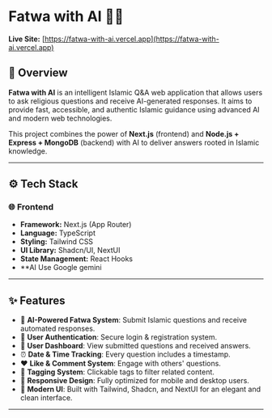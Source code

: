 # Fatwa with AI 🕌🤖

**Live Site:** [https://fatwa-with-ai.vercel.app](https://fatwa-with-ai.vercel.app)

## 📌 Overview

**Fatwa with AI** is an intelligent Islamic Q&A web application that allows users to ask religious questions and receive AI-generated responses. It aims to provide fast, accessible, and authentic Islamic guidance using advanced AI and modern web technologies.

This project combines the power of **Next.js** (frontend) and **Node.js + Express + MongoDB** (backend) with AI to deliver answers rooted in Islamic knowledge.

---

## ⚙️ Tech Stack

### 🌐 Frontend

- **Framework:** Next.js (App Router)
- **Language:** TypeScript
- **Styling:** Tailwind CSS
- **UI Library:** Shadcn/UI, NextUI
- **State Management:** React Hooks
- \*\*AI Use Google gemini

---

## ✨ Features

- 🧠 **AI-Powered Fatwa System**: Submit Islamic questions and receive automated responses.
- 👤 **User Authentication**: Secure login & registration system.
- 📜 **User Dashboard**: View submitted questions and received answers.
- ⏰ **Date & Time Tracking**: Every question includes a timestamp.
- ❤️ **Like & Comment System**: Engage with others' questions.
- 🔎 **Tagging System**: Clickable tags to filter related content.
- 📱 **Responsive Design**: Fully optimized for mobile and desktop users.
- 🌙 **Modern UI**: Built with Tailwind, Shadcn, and NextUI for an elegant and clean interface.

---
